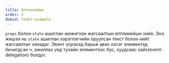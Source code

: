 ```yaml
---
title: Аппликейшн
order: 2
domid: todos-example
---
```


`props` болон `state` ашиглан жижигхэн жагсаалтын аппликейшн хийе. Энэ жишээ нь `state` ашиглан хэрэглэгчийн оруулсан текст болон нийт жагсаалтыг хянадаг. Эвэнт үсрэхэд барьж авах хэсэг элементэд бичигдсэн ч, ажиллах үед тухайн элементээс бус, хуудсаас хайх(event-delegation) болдог.
